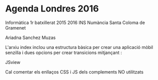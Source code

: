 # Agenda Londres 2016

Informàtica 1r batxillerat 2015 2016
INS Numància 
Santa Coloma de Gramenet

Ariadna Sanchez Muzas

L'arxiu index inclou una estructura bàsica per crear una 
aplicació mòbil senzilla i dues opcions per crear transicions
mitjançant :


JSview

Cal comentar els enllaços CSS i JS dels complements NO utilitzats
